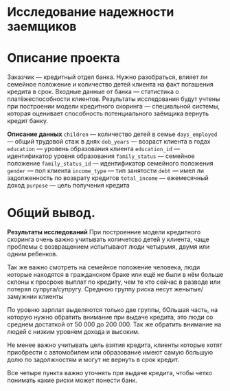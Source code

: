 # Исследование надежности заемщиков


# Описание проекта

Заказчик — кредитный отдел банка. Нужно разобраться, влияет ли семейное положение и количество детей клиента на факт погашения кредита в срок. Входные данные от банка — статистика о платёжеспособности клиентов.
Результаты исследования будут учтены при построении модели кредитного скоринга — специальной системы, которая оценивает способность потенциального заёмщика вернуть кредит банку.

**Описание данных**
`children` — количество детей в семье
`days_employed` — общий трудовой стаж в днях
`dob_years` — возраст клиента в годах
`education` — уровень образования клиента
`education_id` — идентификатор уровня образования
`family_status` — семейное положение
`family_status_id` — идентификатор семейного положения
`gender` — пол клиента
`income_type` — тип занятости
`debt` — имел ли задолженность по возврату кредитов
`total_income` — ежемесячный доход
`purpose` — цель получения кредита

# Общий вывод.

**Результаты исследований**
При построенние модели кредитного скоринга очень важно учитывать количетсво детей у клиента, чаще проблемы с возвращением испытывают люди четырьмя, двумя или одним ребенков.

Так же важно смотреть на семейное положение человека, люди которые находятся в гражданском браке или ещё не были в нём больше склоны к просроке выплат по кредиту, чем те кто сейчас в разводе или потерял супруга/супругу. Среднюю группу риска несут женытые/замужнии клиенты

По уровню зарплат выделяются только две группы, бОльшая часть, на которую нужно обратить внимание при выдаче кредита, это люди со среднем достаткой от 50 000 до 200 000. Так же обратить внимание на людей с низким уровнем дохода и высоким.

Не менее важно учитывать цель взятия кредита, клиенты которые хотят приобрести с автомобилем или образование имеют самую большую долю по задолжностям и могут не вернуть в срок кредит.

Все четыре пункта важно уточнять при выдаче кредита, чтобы четко понимать какие риски может понести банк.


